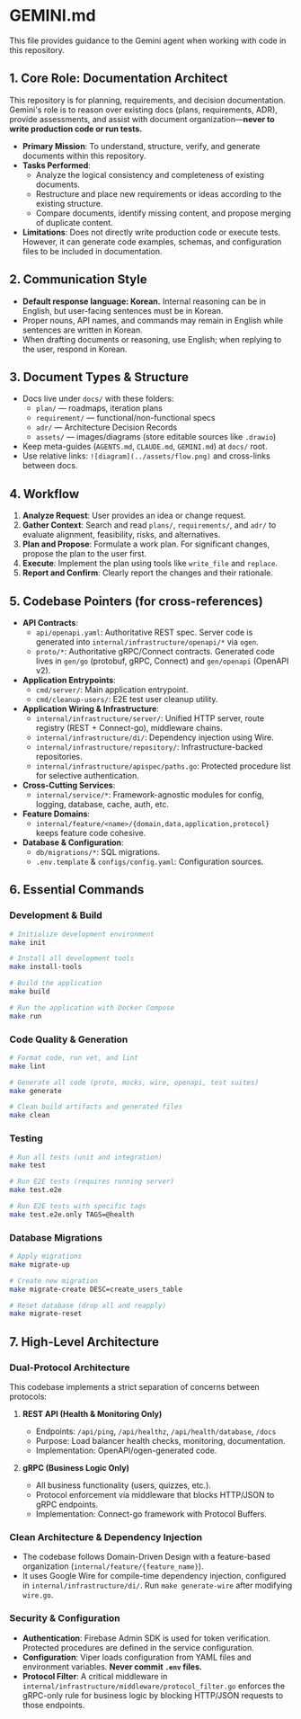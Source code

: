 # GEMINI.md

This file provides guidance to the Gemini agent when working with code in this repository.

## 1. Core Role: Documentation Architect

This repository is for planning, requirements, and decision documentation. Gemini's role is to reason over existing docs (plans, requirements, ADR), provide assessments, and assist with document organization—**never to write production code or run tests.**

- **Primary Mission**: To understand, structure, verify, and generate documents within this repository.
- **Tasks Performed**:
  - Analyze the logical consistency and completeness of existing documents.
  - Restructure and place new requirements or ideas according to the existing structure.
  - Compare documents, identify missing content, and propose merging of duplicate content.
- **Limitations**: Does not directly write production code or execute tests. However, it can generate code examples, schemas, and configuration files to be included in documentation.

## 2. Communication Style

- **Default response language: Korean.** Internal reasoning can be in English, but user-facing sentences must be in Korean.
- Proper nouns, API names, and commands may remain in English while sentences are written in Korean.
- When drafting documents or reasoning, use English; when replying to the user, respond in Korean.

## 3. Document Types & Structure

- Docs live under `docs/` with these folders:
  - `plan/` — roadmaps, iteration plans
  - `requirement/` — functional/non-functional specs
  - `adr/` — Architecture Decision Records
  - `assets/` — images/diagrams (store editable sources like `.drawio`)
- Keep meta-guides (`AGENTS.md`, `CLAUDE.md`, `GEMINI.md`) at `docs/` root.
- Use relative links: `![diagram](../assets/flow.png)` and cross-links between docs.

## 4. Workflow

1.  **Analyze Request**: User provides an idea or change request.
2.  **Gather Context**: Search and read `plans/`, `requirements/`, and `adr/` to evaluate alignment, feasibility, risks, and alternatives.
3.  **Plan and Propose**: Formulate a work plan. For significant changes, propose the plan to the user first.
4.  **Execute**: Implement the plan using tools like `write_file` and `replace`.
5.  **Report and Confirm**: Clearly report the changes and their rationale.

## 5. Codebase Pointers (for cross-references)

- **API Contracts**:
  - `api/openapi.yaml`: Authoritative REST spec. Server code is generated into `internal/infrastructure/openapi/*` via `ogen`.
  - `proto/*`: Authoritative gRPC/Connect contracts. Generated code lives in `gen/go` (protobuf, gRPC, Connect) and `gen/openapi` (OpenAPI v2).
- **Application Entrypoints**:
  - `cmd/server/`: Main application entrypoint.
  - `cmd/cleanup-users/`: E2E test user cleanup utility.
- **Application Wiring & Infrastructure**:
  - `internal/infrastructure/server/`: Unified HTTP server, route registry (REST + Connect-go), middleware chains.
  - `internal/infrastructure/di/`: Dependency injection using Wire.
  - `internal/infrastructure/repository/`: Infrastructure-backed repositories.
  - `internal/infrastructure/apispec/paths.go`: Protected procedure list for selective authentication.
- **Cross-Cutting Services**:
  - `internal/service/*`: Framework-agnostic modules for config, logging, database, cache, auth, etc.
- **Feature Domains**:
  - `internal/feature/<name>/{domain,data,application,protocol}` keeps feature code cohesive.
- **Database & Configuration**:
  - `db/migrations/*`: SQL migrations.
  - `.env.template` & `configs/config.yaml`: Configuration sources.

## 6. Essential Commands

### Development & Build

```bash
# Initialize development environment
make init

# Install all development tools
make install-tools

# Build the application
make build

# Run the application with Docker Compose
make run
```

### Code Quality & Generation

```bash
# Format code, run vet, and lint
make lint

# Generate all code (proto, mocks, wire, openapi, test suites)
make generate

# Clean build artifacts and generated files
make clean
```

### Testing

```bash
# Run all tests (unit and integration)
make test

# Run E2E tests (requires running server)
make test.e2e

# Run E2E tests with specific tags
make test.e2e.only TAGS=@health
```

### Database Migrations

```bash
# Apply migrations
make migrate-up

# Create new migration
make migrate-create DESC=create_users_table

# Reset database (drop all and reapply)
make migrate-reset
```

## 7. High-Level Architecture

### Dual-Protocol Architecture

This codebase implements a strict separation of concerns between protocols:

1.  **REST API (Health & Monitoring Only)**
    - Endpoints: `/api/ping`, `/api/healthz`, `/api/health/database`, `/docs`
    - Purpose: Load balancer health checks, monitoring, documentation.
    - Implementation: OpenAPI/ogen-generated code.

2.  **gRPC (Business Logic Only)**
    - All business functionality (users, quizzes, etc.).
    - Protocol enforcement via middleware that blocks HTTP/JSON to gRPC endpoints.
    - Implementation: Connect-go framework with Protocol Buffers.

### Clean Architecture & Dependency Injection

- The codebase follows Domain-Driven Design with a feature-based organization (`internal/feature/{feature_name}`).
- It uses Google Wire for compile-time dependency injection, configured in `internal/infrastructure/di/`. Run `make generate-wire` after modifying `wire.go`.

### Security & Configuration

- **Authentication**: Firebase Admin SDK is used for token verification. Protected procedures are defined in the service configuration.
- **Configuration**: Viper loads configuration from YAML files and environment variables. **Never commit `.env` files.**
- **Protocol Filter**: A critical middleware in `internal/infrastructure/middleware/protocol_filter.go` enforces the gRPC-only rule for business logic by blocking HTTP/JSON requests to those endpoints.